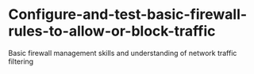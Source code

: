 # Configure-and-test-basic-firewall-rules-to-allow-or-block-traffic
Basic firewall management skills and understanding of network traffic filtering
